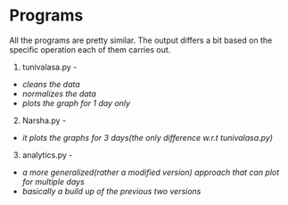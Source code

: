 # Programs

All the programs are pretty similar. The output differs a bit based on the specific operation each of them carries out.

1. tunivalasa.py - 
* *cleans the data* <br/>
* *normalizes the data* <br/>
* *plots the graph for 1 day only* <br/>

2. Narsha.py     - 
* *it plots the graphs for 3 days(the only difference w.r.t tunivalasa.py)* <br/>

3. analytics.py  - 
* *a more generalized(rather a modified version) approach that can 
		     plot for multiple days* <br/>
* *basically a build up of the previous two versions*
